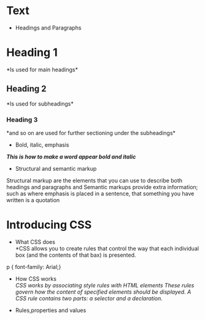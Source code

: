 # Text  
- Headings and Paragraphs  
  
<h1>Heading 1</h1>  
*Is used for main headings*  
<h2>Heading 2</h2>  
*Is used for subheadings*  
<h3>Heading 3</h3>
*and so on are used for further sectioning under the
subheadings*  

- Bold, italic, emphasis  

<b><i>This is how to make a word appear bold and italic</i></b>  

- Structural and semantic markup  

<p>Structural markup are the elements that you can use
to describe both headings and paragraphs and Semantic
markups provide extra information; such as where emphasis
is placed in a sentence, that something you have written 
is a quotation</p>  

# Introducing CSS  
- What CSS does  
*CSS allows you to create rules that control the way that each
individual box (and the contents of that bax) is presented.  

p { 
  font-family: Arial;}  

- How CSS works  
*CSS works by associating style rules with HTML elements These rules
govern how the content of specified elements should be displayed.
A CSS rule contains two parts: a selector and a declaration.*  

- Rules,properties and values  




